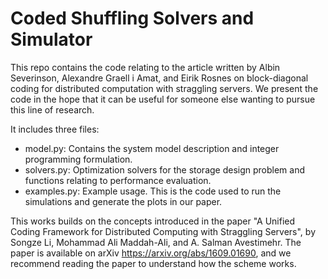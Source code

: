 # Coded Shuffling Solvers and Simulator
This repo contains the code relating to the article written by Albin Severinson, Alexandre Graell i Amat, and Eirik Rosnes on block-diagonal coding for distributed computation with straggling servers. We present the code in the hope that it can be useful for someone else wanting to pursue this line of research.

It includes three files:
* model.py: Contains the system model description and integer programming formulation.
* solvers.py: Optimization solvers for the storage design problem and functions relating to performance evaluation.
* examples.py: Example usage. This is the code used to run the simulations and generate the plots in our paper.

This works builds on the concepts introduced in the paper "A Unified Coding Framework for Distributed Computing with Straggling Servers", by Songze Li, Mohammad Ali Maddah-Ali, and A. Salman Avestimehr. The paper is available on arXiv https://arxiv.org/abs/1609.01690, and we recommend reading the paper to understand how the scheme works.
